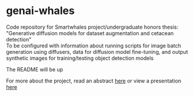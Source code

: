 # genai-whales

Code repository for Smartwhales project/undergraduate honors thesis: "Generative diffusion models for dataset augmentation and cetacean detection"  
To be configured with information about running scripts for image batch generation using diffusers, data for diffusion model fine-tuning, and output synthetic images for training/testing object detection models  

The README will be up

For more about the project, read an abstract [here](https://docs.google.com/document/d/15qo4pP9LdNYicVMKZYsQYP_tChW7qlswq6X711VU7Mw/edit?tab=t.0) or view a presentation [here](https://docs.google.com/presentation/d/1FIg6LlhW2bQocQsSiKbnCTgLoLtGM7PHA_kKfBnakvo/edit?usp=sharing)
